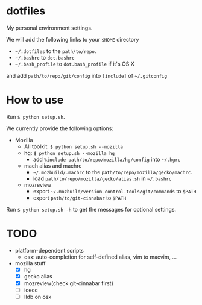 # dotfiles
My personal environment settings.

We will add the following links to your ```$HOME``` directory
- ```~/.dotfiles``` to the ```path/to/repo```.
- ```~/.bashrc``` to ```dot.bashrc```
- ```~/.bash_profile``` to ```dot.bash_profile``` if it's OS X

and add ```path/to/repo/git/config``` into ```[include]``` of ```~/.gitconfig```

# How to use
Run ```$ python setup.sh```.

We currently provide the following options:
- Mozilla
  - All toolkit: ```$ python setup.sh --mozilla```
  - hg: ```$ python setup.sh --mozilla hg```
    - add ```%include path/to/repo/mozilla/hg/config``` into ```~/.hgrc```
  - mach alias and machrc
    - ```~/.mozbuild/.machrc``` to the ```path/to/repo/mozilla/gecko/machrc```.
    - load ```path/to/repo/mozilla/gecko/alias.sh``` in ```~/.bashrc```
  - mozreview
    - export ```~/.mozbuild/version-control-tools/git/commands``` to ```$PATH```
    - export ```path/to/git-cinnabar``` to ```$PATH```

Run ```$ python setup.sh -h``` to get the messages for optional settings.

# TODO
- platform-dependent scripts
  - osx: auto-completion for self-defined alias, vim to macvim, ...
- mozilla stuff
  - [x] hg
  - [x] gecko alias
  - [x] mozreview(check git-cinnabar first)
  - [ ] icecc
  - [ ] lldb on osx
